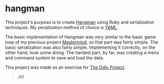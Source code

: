 # hangman
This project's purpose is to create [Hangman](https://en.wikipedia.org/wiki/Hangman_(game)) using Ruby and serialization techniques.
My serialization method of choice is [YAML](https://en.wikipedia.org/wiki/YAML).

The basic implementation of Hangman was very similar to the basic game loop of my previous project [Mastermind](https://github.com/thislsnotmyname/mastermind), so that part was fairly simple. The basic serialization was also fairly simple. Implementing it correctly, on the other hand, took some doing. The hardest part, by far, was creating a menu and command system to save and load the data.

This project was made as an exercise for [The Odin Project](https://www.theodinproject.com/lessons/ruby-hangman).

> JM